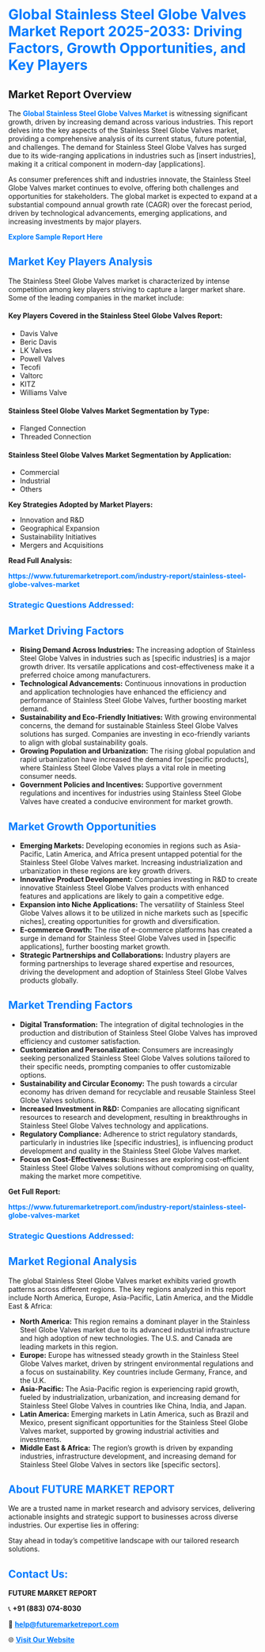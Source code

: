 <h1 style="color: #007BFF;">Global Stainless Steel Globe Valves Market Report 2025-2033: Driving Factors, Growth Opportunities, and Key Players</h1>

<section id="overview">
<h2>Market Report Overview</h2>
<p>The <a href="https://www.futuremarketreport.com/industry-report/stainless-steel-globe-valves-market" style="color: #007BFF; text-decoration: none;"><strong>Global Stainless Steel Globe Valves Market</strong></a> is witnessing significant growth, driven by increasing demand across various industries. This report delves into the key aspects of the Stainless Steel Globe Valves market, providing a comprehensive analysis of its current status, future potential, and challenges. The demand for Stainless Steel Globe Valves has surged due to its wide-ranging applications in industries such as [insert industries], making it a critical component in modern-day [applications].</p>
<p>As consumer preferences shift and industries innovate, the Stainless Steel Globe Valves market continues to evolve, offering both challenges and opportunities for stakeholders. The global market is expected to expand at a substantial compound annual growth rate (CAGR) over the forecast period, driven by technological advancements, emerging applications, and increasing investments by major players.</p>
</section>

<section id="overview">
<p><a href="https://www.futuremarketreport.com/request-sample/reportId=29283" style="color: #007BFF; text-decoration: none;"><strong>Explore Sample Report Here</strong></a></p>
</section>

<section id="key-players">
<h2 style="color: #007BFF;">Market Key Players Analysis</h2>
<p>The Stainless Steel Globe Valves market is characterized by intense competition among key players striving to capture a larger market share. Some of the leading companies in the market include:</p>
<h4>Key Players Covered in the Stainless Steel Globe Valves Report:</h4>
<ul><li>Davis Valve</li><li>Beric Davis</li><li>LK Valves</li><li>Powell Valves</li><li>Tecofi</li><li>Valtorc</li><li>KITZ</li><li>Williams Valve</li></ul>
<h4>Stainless Steel Globe Valves Market Segmentation by Type:</h4>
<ul><li>Flanged Connection</li><li>Threaded Connection</li></ul>

<h4>Stainless Steel Globe Valves Market Segmentation by Application:</h4>
<ul><li>Commercial</li><li>Industrial</li><li>Others</li></ul>
<p><strong>Key Strategies Adopted by Market Players:</strong></p>
<ul>
<li>Innovation and R&D</li>
<li>Geographical Expansion</li>
<li>Sustainability Initiatives</li>
<li>Mergers and Acquisitions</li>
</ul>
</section>

<section>
<p><strong>Read Full Analysis: </strong></p><a href="https://www.futuremarketreport.com/industry-report/stainless-steel-globe-valves-market" style="color: #007BFF; text-decoration: none;"><strong>https://www.futuremarketreport.com/industry-report/stainless-steel-globe-valves-market</strong></a>
<h3 style="color: #007BFF;">Strategic Questions Addressed:</h3>
</section>

<section id="driving-factors">
<h2 style="color: #007BFF;">Market Driving Factors</h2>
<ul>
<li><strong>Rising Demand Across Industries:</strong> The increasing adoption of Stainless Steel Globe Valves in industries such as [specific industries] is a major growth driver. Its versatile applications and cost-effectiveness make it a preferred choice among manufacturers.</li>
<li><strong>Technological Advancements:</strong> Continuous innovations in production and application technologies have enhanced the efficiency and performance of Stainless Steel Globe Valves, further boosting market demand.</li>
<li><strong>Sustainability and Eco-Friendly Initiatives:</strong> With growing environmental concerns, the demand for sustainable Stainless Steel Globe Valves solutions has surged. Companies are investing in eco-friendly variants to align with global sustainability goals.</li>
<li><strong>Growing Population and Urbanization:</strong> The rising global population and rapid urbanization have increased the demand for [specific products], where Stainless Steel Globe Valves plays a vital role in meeting consumer needs.</li>
<li><strong>Government Policies and Incentives:</strong> Supportive government regulations and incentives for industries using Stainless Steel Globe Valves have created a conducive environment for market growth.</li>
</ul>
</section>

<section id="growth-opportunities">
<h2 style="color: #007BFF;">Market Growth Opportunities</h2>
<ul>
<li><strong>Emerging Markets:</strong> Developing economies in regions such as Asia-Pacific, Latin America, and Africa present untapped potential for the Stainless Steel Globe Valves market. Increasing industrialization and urbanization in these regions are key growth drivers.</li>
<li><strong>Innovative Product Development:</strong> Companies investing in R&D to create innovative Stainless Steel Globe Valves products with enhanced features and applications are likely to gain a competitive edge.</li>
<li><strong>Expansion into Niche Applications:</strong> The versatility of Stainless Steel Globe Valves allows it to be utilized in niche markets such as [specific niches], creating opportunities for growth and diversification.</li>
<li><strong>E-commerce Growth:</strong> The rise of e-commerce platforms has created a surge in demand for Stainless Steel Globe Valves used in [specific applications], further boosting market growth.</li>
<li><strong>Strategic Partnerships and Collaborations:</strong> Industry players are forming partnerships to leverage shared expertise and resources, driving the development and adoption of Stainless Steel Globe Valves products globally.</li>
</ul>
</section>

<section id="trending-factors">
<h2 style="color: #007BFF;">Market Trending Factors</h2>
<ul>
<li><strong>Digital Transformation:</strong> The integration of digital technologies in the production and distribution of Stainless Steel Globe Valves has improved efficiency and customer satisfaction.</li>
<li><strong>Customization and Personalization:</strong> Consumers are increasingly seeking personalized Stainless Steel Globe Valves solutions tailored to their specific needs, prompting companies to offer customizable options.</li>
<li><strong>Sustainability and Circular Economy:</strong> The push towards a circular economy has driven demand for recyclable and reusable Stainless Steel Globe Valves solutions.</li>
<li><strong>Increased Investment in R&D:</strong> Companies are allocating significant resources to research and development, resulting in breakthroughs in Stainless Steel Globe Valves technology and applications.</li>
<li><strong>Regulatory Compliance:</strong> Adherence to strict regulatory standards, particularly in industries like [specific industries], is influencing product development and quality in the Stainless Steel Globe Valves market.</li>
<li><strong>Focus on Cost-Effectiveness:</strong> Businesses are exploring cost-efficient Stainless Steel Globe Valves solutions without compromising on quality, making the market more competitive.</li>
</ul>
</section>

<section>
<p><strong>Get Full Report: </strong></p><a href="https://www.futuremarketreport.com/industry-report/stainless-steel-globe-valves-market" style="color: #007BFF; text-decoration: none;"><strong>https://www.futuremarketreport.com/industry-report/stainless-steel-globe-valves-market</strong></a>
<h3 style="color: #007BFF;">Strategic Questions Addressed:</h3>
</section>


<section id="regional-analysis">
<h2 style="color: #007BFF;">Market Regional Analysis</h2>
<p>The global Stainless Steel Globe Valves market exhibits varied growth patterns across different regions. The key regions analyzed in this report include North America, Europe, Asia-Pacific, Latin America, and the Middle East & Africa:</p>
<ul>
<li><strong>North America:</strong> This region remains a dominant player in the Stainless Steel Globe Valves market due to its advanced industrial infrastructure and high adoption of new technologies. The U.S. and Canada are leading markets in this region.</li>
<li><strong>Europe:</strong> Europe has witnessed steady growth in the Stainless Steel Globe Valves market, driven by stringent environmental regulations and a focus on sustainability. Key countries include Germany, France, and the U.K.</li>
<li><strong>Asia-Pacific:</strong> The Asia-Pacific region is experiencing rapid growth, fueled by industrialization, urbanization, and increasing demand for Stainless Steel Globe Valves in countries like China, India, and Japan.</li>
<li><strong>Latin America:</strong> Emerging markets in Latin America, such as Brazil and Mexico, present significant opportunities for the Stainless Steel Globe Valves market, supported by growing industrial activities and investments.</li>
<li><strong>Middle East & Africa:</strong> The region’s growth is driven by expanding industries, infrastructure development, and increasing demand for Stainless Steel Globe Valves in sectors like [specific sectors].</li>
</ul>
</section>

<footer>
<h2 style="color: #007BFF;">About FUTURE MARKET REPORT</h2>
<p>We are a trusted name in market research and advisory services, delivering actionable insights and strategic support to businesses across diverse industries. Our expertise lies in offering:</p>

<p>Stay ahead in today’s competitive landscape with our tailored research solutions.</p>

<h2 style="color: #007BFF;">Contact Us:</h2>
<p><strong>FUTURE MARKET REPORT</strong></p>
<p>📞 <strong>+91 (883) 074-8030</strong></p>
<p>📧 <strong><a href="mailto:help@futuremarketreport.com" style="color: #007BFF;">help@futuremarketreport.com</a></strong></p>
<p>🌐 <strong><a href="https://www.futuremarketreport.com/" style="color: #007BFF;">Visit Our Website</a></strong></p>
</footer>